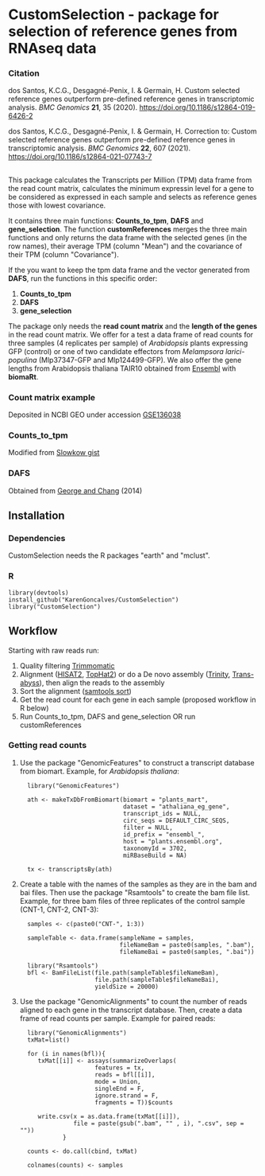# CustomSelection - package for selection of reference genes from RNAseq data

### Citation

dos Santos, K.C.G., Desgagné-Penix, I. & Germain, H. Custom selected reference genes outperform pre-defined reference genes in transcriptomic analysis. _BMC Genomics_ __21__, 35 (2020). https://doi.org/10.1186/s12864-019-6426-2

dos Santos, K.C.G., Desgagné-Penix, I. & Germain, H. Correction to: Custom selected reference genes outperform pre-defined reference genes in transcriptomic analysis. _BMC Genomics_ __22__, 607 (2021). https://doi.org/10.1186/s12864-021-07743-7

##

This package calculates the Transcripts per Million (TPM) data frame from the read count matrix, calculates the minimum expressin level for a gene to be considered as expressed in each sample and selects as reference genes those with lowest covariance.

It contains three main functions: __Counts_to_tpm__, __DAFS__ and __gene_selection__. The function __customReferences__ merges the three main functions and only returns the data frame with the selected genes (in the row names), their average TPM (column "Mean") and the covariance of their TPM (column "Covariance").

If the you want to keep the tpm data frame and the vector generated from __DAFS__, run the functions in this specific order: 
1) __Counts_to_tpm__
2) __DAFS__ 
3) __gene_selection__

The package only needs the __read count matrix__ and the __length of the genes__ in the read count matrix.
We offer for a test a data frame of read counts for three samples (4 replicates per sample) of *Arabidopsis* plants expressing GFP (control) or one of two candidate effectors from *Melampsora larici-populina* (Mlp37347-GFP and Mlp124499-GFP). We also offer the gene lengths from Arabidopsis thaliana TAIR10 obtained from [Ensembl](plants.ensembl.org) with __biomaRt__.

### Count matrix example
Deposited in NCBI GEO under accession [GSE136038](https://www.ncbi.nlm.nih.gov/geo/query/acc.cgi?acc=GSE136038)

### Counts_to_tpm
Modified from [Slowkow gist](https://gist.github.com/slowkow/c6ab0348747f86e2748b)

### DAFS
Obtained from [George and Chang](https://doi.org/10.1186/1471-2105-15-92) (2014) 

## Installation

### Dependencies

CustomSelection needs the R packages "earth" and "mclust".

### R

    
    library(devtools)
    install_github("KarenGoncalves/CustomSelection")
    library("CustomSelection")    
    

## Workflow

Starting with raw reads run:
1. Quality filtering [Trimmomatic](http://www.usadellab.org/cms/?page=trimmomatic)
2. Alignment ([HISAT2](https://ccb.jhu.edu/software/hisat2/index.shtml), [TopHat2](https://ccb.jhu.edu/software/tophat/index.shtml)) or do a De novo assembly ([Trinity](https://github.com/trinityrnaseq/trinityrnaseq/wiki), [Trans-abyss](https://github.com/bcgsc/transabyss)), then align the reads to the assembly
3. Sort the alignment ([samtools sort](http://samtools.sourceforge.net/))
4. Get the read count for each gene in each sample (proposed workflow in R below)
5. Run Counts_to_tpm, DAFS and gene_selection OR run customReferences


### Getting read counts

1. Use the package "GenomicFeatures" to construct a transcript database from biomart. Example, for _Arabidopsis thaliana_:

    ```
      library("GenomicFeatures")

      ath <- makeTxDbFromBiomart(biomart = "plants_mart",
                                 dataset = "athaliana_eg_gene",
                                 transcript_ids = NULL,
                                 circ_seqs = DEFAULT_CIRC_SEQS,
                                 filter = NULL,
                                 id_prefix = "ensembl_",
                                 host = "plants.ensembl.org",
                                 taxonomyId = 3702,
                                 miRBaseBuild = NA)

      tx <- transcriptsBy(ath)
    ```


2. Create a table with the names of the samples as they are in the bam and bai files. Then use the package "Rsamtools" to create the bam file list. Example, for three bam files of three replicates of the control sample (CNT-1, CNT-2, CNT-3):

    ```
      samples <- c(paste0("CNT-", 1:3))

      sampleTable <- data.frame(sampleName = samples, 
                                fileNameBam = paste0(samples, ".bam"), 
                                fileNameBai = paste0(samples, ".bai"))

      library("Rsamtools")
      bfl <- BamFileList(file.path(sampleTable$fileNameBam), 
                         file.path(sampleTable$fileNameBai), 
                         yieldSize = 20000)

    ```

3. Use the package "GenomicAlignments" to count the number of reads aligned to each gene in the transcript database. Then, create a data frame of read counts per sample. Example for paired reads:

    ```
      library("GenomicAlignments")
      txMat=list()

      for (i in names(bfl)){
         txMat[[i]] <- assays(summarizeOverlaps(
                         features = tx, 
                         reads = bfl[[i]], 
                         mode = Union, 
                         singleEnd = F, 
                         ignore.strand = F, 
                         fragments = T))$counts
                           
         write.csv(x = as.data.frame(txMat[[i]]), 
                   file = paste(gsub(".bam", "" , i), ".csv", sep = ""))
                }

      counts <- do.call(cbind, txMat)

      colnames(counts) <- samples
    ```
